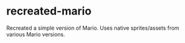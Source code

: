 # recreated-mario
Recreated a simple version of Mario. Uses native sprites/assets from various Mario versions.
